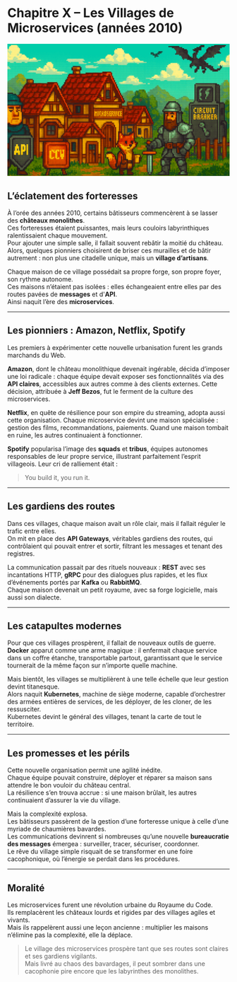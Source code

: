 # Chapitre X – Les Villages de Microservices (années 2010)

![chapitre-X.png](https://raw.githubusercontent.com/nicolasvauchenet/cours_architectures_logicielles/refs/heads/main/img/chapitre-X.png)

## L’éclatement des forteresses

À l’orée des années 2010, certains bâtisseurs commencèrent à se lasser des **châteaux monolithes**.  
Ces forteresses étaient puissantes, mais leurs couloirs labyrinthiques ralentissaient chaque mouvement.  
Pour ajouter une simple salle, il fallait souvent rebâtir la moitié du château.  
Alors, quelques pionniers choisirent de briser ces murailles et de bâtir autrement : non plus une citadelle unique, mais
un **village d’artisans**.

Chaque maison de ce village possédait sa propre forge, son propre foyer, son rythme autonome.  
Ces maisons n’étaient pas isolées : elles échangeaient entre elles par des routes pavées de **messages** et
d'**API**.  
Ainsi naquit l’ère des **microservices**.

---

## Les pionniers : Amazon, Netflix, Spotify

Les premiers à expérimenter cette nouvelle urbanisation furent les grands marchands du Web.

**Amazon**, dont le château monolithique devenait ingérable, décida d’imposer une loi radicale : chaque équipe devait
exposer ses fonctionnalités via des **API claires**, accessibles aux autres comme à des clients externes. Cette
décision, attribuée à **Jeff Bezos**, fut le ferment de la culture des microservices.

**Netflix**, en quête de résilience pour son empire du streaming, adopta aussi cette organisation. Chaque microservice
devint une maison spécialisée : gestion des films, recommandations, paiements. Quand une maison tombait en ruine, les
autres continuaient à fonctionner.

**Spotify** popularisa l’image des **squads** et **tribus**, équipes autonomes responsables de leur propre service,
illustrant parfaitement l’esprit villageois. Leur cri de ralliement était :

> You build it, you run it.

---

## Les gardiens des routes

Dans ces villages, chaque maison avait un rôle clair, mais il fallait réguler le trafic entre elles.  
On mit en place des **API Gateways**, véritables gardiens des routes, qui contrôlaient qui pouvait entrer et sortir,
filtrant les messages et tenant des registres.

La communication passait par des rituels nouveaux : **REST** avec ses incantations HTTP, **gRPC** pour des dialogues
plus rapides, et les flux d’événements portés par **Kafka** ou **RabbitMQ**.  
Chaque maison devenait un petit royaume, avec sa forge logicielle, mais aussi son dialecte.

---

## Les catapultes modernes

Pour que ces villages prospèrent, il fallait de nouveaux outils de guerre.  
**Docker** apparut comme une arme magique : il enfermait chaque service dans un coffre étanche, transportable partout,
garantissant que le service tournerait de la même façon sur n’importe quelle machine.

Mais bientôt, les villages se multiplièrent à une telle échelle que leur gestion devint titanesque.  
Alors naquit **Kubernetes**, machine de siège moderne, capable d’orchestrer des armées entières de services, de les
déployer, de les cloner, de les ressusciter.  
Kubernetes devint le général des villages, tenant la carte de tout le territoire.

---

## Les promesses et les périls

Cette nouvelle organisation permit une agilité inédite.  
Chaque équipe pouvait construire, déployer et réparer sa maison sans attendre le bon vouloir du château central.  
La résilience s’en trouva accrue : si une maison brûlait, les autres continuaient d’assurer la vie du village.

Mais la complexité explosa.  
Les bâtisseurs passèrent de la gestion d’une forteresse unique à celle d’une myriade de chaumières bavardes.  
Les communications devinrent si nombreuses qu’une nouvelle **bureaucratie des messages** émergea : surveiller, tracer,
sécuriser, coordonner.  
Le rêve du village simple risquait de se transformer en une foire cacophonique, où l’énergie se perdait dans les
procédures.

---

## Moralité

Les microservices furent une révolution urbaine du Royaume du Code.  
Ils remplacèrent les châteaux lourds et rigides par des villages agiles et vivants.  
Mais ils rappelèrent aussi une leçon ancienne : multiplier les maisons n’élimine pas la complexité, elle la déplace.

> Le village des microservices prospère tant que ses routes sont claires et ses gardiens vigilants.  
> Mais livré au chaos des bavardages, il peut sombrer dans une cacophonie pire encore que les labyrinthes des
> monolithes.
